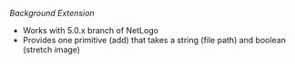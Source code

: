 _Background Extension_

* Works with 5.0.x branch of NetLogo
* Provides one primitive (add) that takes a string (file path) and boolean (stretch image)
